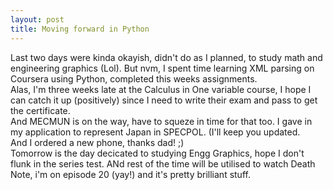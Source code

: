 ```yaml
---
layout: post
title: Moving forward in Python
---
```


<p>
Last two days were kinda okayish, didn't do as I planned, to study math and engineering graphics (Lol). But nvm, I spent time learning XML parsing on Coursera using Python, completed this weeks assignments.<br>
Alas, I'm three weeks late at the Calculus in One variable course, I hope I can catch it up (positively) since I need to write their exam and pass to get the certificate.<br>
And MECMUN is on the way, have to squeze in time for that too. I gave in my application to represent Japan in SPECPOL. (I'll keep you updated.<br>
And I ordered a new phone, thanks dad! ;)<br>
Tomorrow is the day decicated to studying Engg Graphics, hope I don't flunk in the series test. ANd rest of the time will be utilised to watch Death Note, i'm on episode 20 (yay!) and it's pretty brilliant stuff.</p>